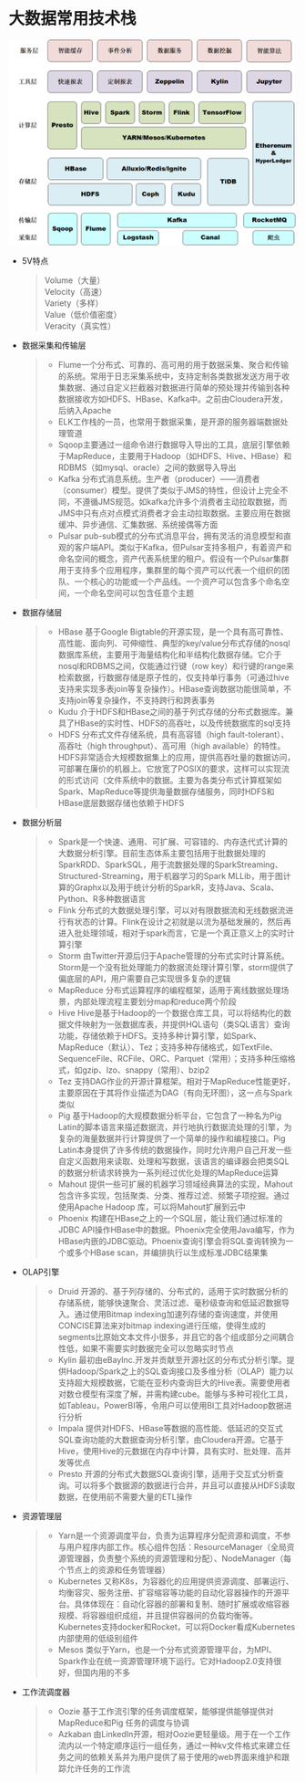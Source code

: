 # 大数据常用技术栈

![](../../attachments/bidata/大数据.png)

* 5V特点
  > Volume（大量）  
  > Velocity（高速）  
  > Variety（多样）  
  > Value（低价值密度）  
  > Veracity（真实性）

* 数据采集和传输层

  > * Flume一个分布式、可靠的、高可用的用于数据采集、聚合和传输的系统。常用于日志采集系统中，支持定制各类数据发送方用于收集数据、通过自定义拦截器对数据进行简单的预处理并传输到各种数据接收方如HDFS、HBase、Kafka中。之前由Cloudera开发，后纳入Apache
  > * ELK工作栈的一员，也常用于数据采集，是开源的服务器端数据处理管道
  > * Sqoop主要通过一组命令进行数据导入导出的工具，底层引擎依赖于MapReduce，主要用于Hadoop（如HDFS、Hive、HBase）和RDBMS（如mysql、oracle）之间的数据导入导出
  > * Kafka 分布式消息系统。生产者（producer）——消费者（consumer）模型。提供了类似于JMS的特性，但设计上完全不同，不遵循JMS规范。如kafka允许多个消费者主动拉取数据，而JMS中只有点对点模式消费者才会主动拉取数据。主要应用在数据缓冲、异步通信、汇集数据、系统接偶等方面
  > * Pulsar pub-sub模式的分布式消息平台，拥有灵活的消息模型和直观的客户端API。类似于Kafka，但Pulsar支持多租户，有着资产和命名空间的概念，资产代表系统里的租户。假设有一个Pulsar集群用于支持多个应用程序，集群里的每个资产可以代表一个组织的团队、一个核心的功能或一个产品线。一个资产可以包含多个命名空间，一个命名空间可以包含任意个主题

* 数据存储层
  > * HBase 基于Google Bigtable的开源实现，是一个具有高可靠性、高性能、面向列、可伸缩性、典型的key/value分布式存储的nosql数据库系统，主要用于海量结构化和半结构化数据存储。它介于nosql和RDBMS之间，仅能通过行键（row key）和行键的range来检索数据，行数据存储是原子性的，仅支持单行事务（可通过hive支持来实现多表join等复杂操作）。HBase查询数据功能很简单，不支持join等复杂操作，不支持跨行和跨表事务
  > * Kudu 介于HDFS和HBase之间的基于列式存储的分布式数据库。兼具了HBase的实时性、HDFS的高吞吐，以及传统数据库的sql支持
  > * HDFS 分布式文件存储系统，具有高容错（high fault-tolerant）、高吞吐（high throughput）、高可用（high available）的特性。HDFS非常适合大规模数据集上的应用，提供高吞吐量的数据访问，可部署在廉价的机器上。它放宽了POSIX的要求，这样可以实现流的形式访问（文件系统中的数据。主要为各类分布式计算框架如Spark、MapReduce等提供海量数据存储服务，同时HDFS和HBase底层数据存储也依赖于HDFS

* 数据分析层
  > * Spark是一个快速、通用、可扩展、可容错的、内存迭代式计算的大数据分析引擎。目前生态体系主要包括用于批数据处理的SparkRDD、SparkSQL，用于流数据处理的SparkStreaming、Structured-Streaming，用于机器学习的Spark MLLib，用于图计算的Graphx以及用于统计分析的SparkR，支持Java、Scala、Python、R多种数据语言
  > * Flink 分布式的大数据处理引擎，可以对有限数据流和无线数据流进行有状态的计算。Flink在设计之初就是以流为基础发展的，然后再进入批处理领域，相对于spark而言，它是一个真正意义上的实时计算引擎
  > * Storm 由Twitter开源后归于Apache管理的分布式实时计算系统。Storm是一个没有批处理能力的数据流处理计算引擎，storm提供了偏底层的API，用户需要自己实现很多复杂的逻辑
  > * MapReduce 分布式运算程序的编程框架，适用于离线数据处理场景，内部处理流程主要划分map和reduce两个阶段
  > * Hive  Hive是基于Hadoop的一个数据仓库工具，可以将结构化的数据文件映射为一张数据库表，并提供HQL语句（类SQL语言）查询功能，存储依赖于HDFS。支持多种计算引擎，如Spark、MapReduce（默认）、Tez；支持多种存储格式，如TextFile、SequenceFile、RCFile、ORC、Parquet（常用）；支持多种压缩格式，如gzip、lzo、snappy（常用）、bzip2
  > * Tez 支持DAG作业的开源计算框架。相对于MapReduce性能更好，主要原因在于其将作业描述为DAG（有向无环图），这一点与Spark类似
  > * Pig 基于Hadoop的大规模数据分析平台，它包含了一种名为Pig Latin的脚本语言来描述数据流，并行地执行数据流处理的引擎，为复杂的海量数据并行计算提供了一个简单的操作和编程接口。Pig Latin本身提供了许多传统的数据操作，同时允许用户自己开发一些自定义函数用来读取、处理和写数据，该语言的编译器会把类SQL的数据分析请求转换为一系列经过优化处理的MapReduce运算
  > * Mahout 提供一些可扩展的机器学习领域经典算法的实现，Mahout包含许多实现，包括聚类、分类、推荐过滤、频繁子项挖掘。通过使用Apache Hadoop 库，可以将Mahout扩展到云中
  > * Phoenix 构建在HBase之上的一个SQL层，能让我们通过标准的JDBC API操作HBase中的数据。Phoenix完全使用Java编写，作为HBase内嵌的JDBC驱动。Phoenix查询引擎会将SQL查询转换为一个或多个HBase scan，并编排执行以生成标准JDBC结果集

* OLAP引擎
  > * Druid 开源的、基于列存储的、分布式的，适用于实时数据分析的存储系统，能够快速聚合、灵活过滤、毫秒级查询和低延迟数据导入。通过使用Bitmap indexing加速列存储的查询速度，并使用CONCISE算法来对bitmap indexing进行压缩，使得生成的segments比原始文本文件小很多，并且它的各个组成部分之间耦合性低，如果不需要实时数据完全可以忽略实时节点
  > * Kylin 最初由eBayInc.开发并贡献至开源社区的分布式分析引擎。提供Hadoop/Spark之上的SQL查询接口及多维分析（OLAP）能力以支持超大规模数据，它能在亚秒内查询巨大的Hive表。需要使用者对数仓模型有深度了解，并需构建cube。能够与多种可视化工具，如Tableau，PowerBI等，令用户可以使用BI工具对Hadoop数据进行分析
  > * Impala 提供对HDFS、HBase等数据的高性能、低延迟的交互式SQL查询功能的大数据查询分析引擎，由Cloudera开源。它基于Hive，使用Hive的元数据在内存中计算，具有实时、批处理、高并发等优点
  > * Presto 开源的分布式大数据SQL查询引擎，适用于交互式分析查询。可以将多个数据源的数据进行合并，并且可以直接从HDFS读取数据，在使用前不需要大量的ETL操作

* 资源管理层
  > * Yarn是一个资源调度平台，负责为运算程序分配资源和调度，不参与用户程序内部工作。核心组件包括：ResourceManager（全局资源管理器，负责整个系统的资源管理和分配）、NodeManager（每个节点上的资源和任务管理器）
  > * Kubernetes 又称K8s，为容器化的应用提供资源调度、部署运行、均衡容灾、服务注册、扩容缩容等功能的自动化容器操作的开源平台。具体体现在：自动化容器的部署和复制、随时扩展或收缩容器规模、将容器组织成组，并且提供容器间的负载均衡等。Kubernetes支持docker和Rocket，可以将Docker看成Kubernetes内部使用的低级别组件
  > * Mesos 类似于Yarn，也是一个分布式资源管理平台，为MPI、Spark作业在统一资源管理环境下运行。它对Hadoop2.0支持很好，但国内用的不多

* 工作流调度器
  > * Oozie 基于工作流引擎的任务调度框架，能够提供能够提供对MapReduce和Pig 任务的调度与协调
  > * Azkaban 由LinkedIn开源，相对Oozie更轻量级。用于在一个工作流内以一个特定顺序运行一组任务，通过一种kv文件格式来建立任务之间的依赖关系并为用户提供了易于使用的web界面来维护和跟踪允许任务的工作流  










